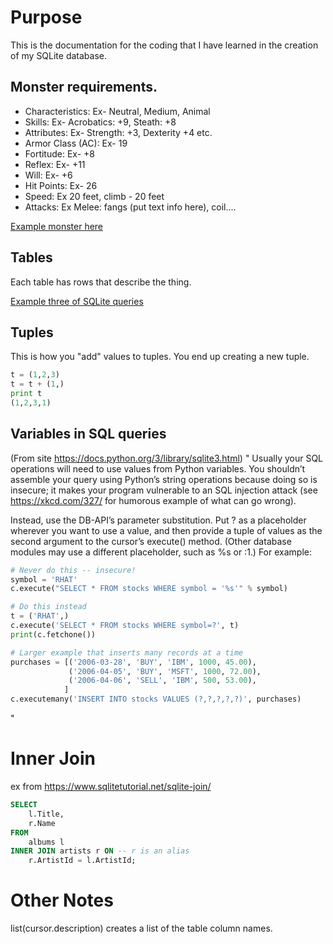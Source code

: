 # Purpose
This is the documentation for the coding that I have learned in the creation of my SQLite database.

## Monster requirements.
* Characteristics: Ex- Neutral, Medium, Animal
* Skills: Ex- Acrobatics: +9, Steath: +8
* Attributes: Ex- Strength: +3, Dexterity +4 etc.
* Armor Class (AC): Ex- 19
* Fortitude: Ex- +8
* Reflex: Ex- +11
* Will: Ex- +6
* Hit Points: Ex- 26
* Speed: Ex 20 feet, climb - 20 feet
* Attacks: Ex Melee: fangs (put text info here),
                     coil....

[Example monster here](https://2e.aonprd.com/Monsters.aspx?ID=799)

## Tables
Each table has rows that describe the thing.




[Example three of SQLite queries](https://repl.it/@JPNobody/CSE310SQLDBWorkshop2#main.py)


## Tuples

This is how you "add" values to tuples. You end up creating a new tuple.

```python
t = (1,2,3)
t = t + (1,)
print t
(1,2,3,1)
```


## Variables in SQL queries 

(From site https://docs.python.org/3/library/sqlite3.html)
"
Usually your SQL operations will need to use values from Python variables. You shouldn’t assemble your query using Python’s string operations because doing so is insecure; it makes your program vulnerable to an SQL injection attack (see https://xkcd.com/327/ for humorous example of what can go wrong).

Instead, use the DB-API’s parameter substitution. Put ? as a placeholder wherever you want to use a value, and then provide a tuple of values as the second argument to the cursor’s execute() method. (Other database modules may use a different placeholder, such as %s or :1.) For example:
```python
# Never do this -- insecure!
symbol = 'RHAT'
c.execute("SELECT * FROM stocks WHERE symbol = '%s'" % symbol)

# Do this instead
t = ('RHAT',)
c.execute('SELECT * FROM stocks WHERE symbol=?', t)
print(c.fetchone())

# Larger example that inserts many records at a time
purchases = [('2006-03-28', 'BUY', 'IBM', 1000, 45.00),
             ('2006-04-05', 'BUY', 'MSFT', 1000, 72.00),
             ('2006-04-06', 'SELL', 'IBM', 500, 53.00),
            ]
c.executemany('INSERT INTO stocks VALUES (?,?,?,?,?)', purchases)
```
"


# Inner Join 

ex from https://www.sqlitetutorial.net/sqlite-join/
```sql
SELECT
    l.Title, 
    r.Name
FROM
    albums l
INNER JOIN artists r ON -- r is an alias
    r.ArtistId = l.ArtistId;
```

# Other Notes
list(cursor.description) creates a list of the table column names.